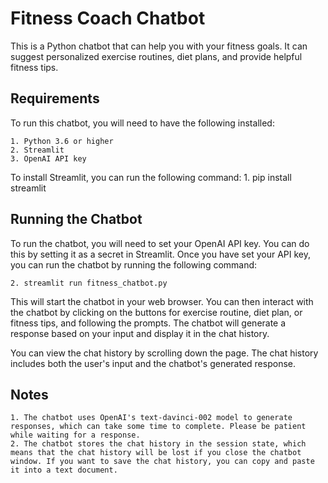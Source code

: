 # Fitness Coach Chatbot
This is a Python chatbot that can help you with your fitness goals. It can suggest personalized exercise routines, diet plans, and provide helpful fitness tips.

## Requirements
To run this chatbot, you will need to have the following installed:

    1. Python 3.6 or higher
    2. Streamlit
    3. OpenAI API key

To install Streamlit, you can run the following command:
    1. pip install streamlit

## Running the Chatbot
To run the chatbot, you will need to set your OpenAI API key. You can do this by setting it as a secret in Streamlit. Once you have set your API key, you can run the chatbot by running the following command:

    2. streamlit run fitness_chatbot.py
This will start the chatbot in your web browser. You can then interact with the chatbot by clicking on the buttons for exercise routine, diet plan, or fitness tips, and following the prompts. The chatbot will generate a response based on your input and display it in the chat history.

You can view the chat history by scrolling down the page. The chat history includes both the user's input and the chatbot's generated response.

## Notes
    1. The chatbot uses OpenAI's text-davinci-002 model to generate responses, which can take some time to complete. Please be patient while waiting for a response.
    2. The chatbot stores the chat history in the session state, which means that the chat history will be lost if you close the chatbot window. If you want to save the chat history, you can copy and paste it into a text document.
